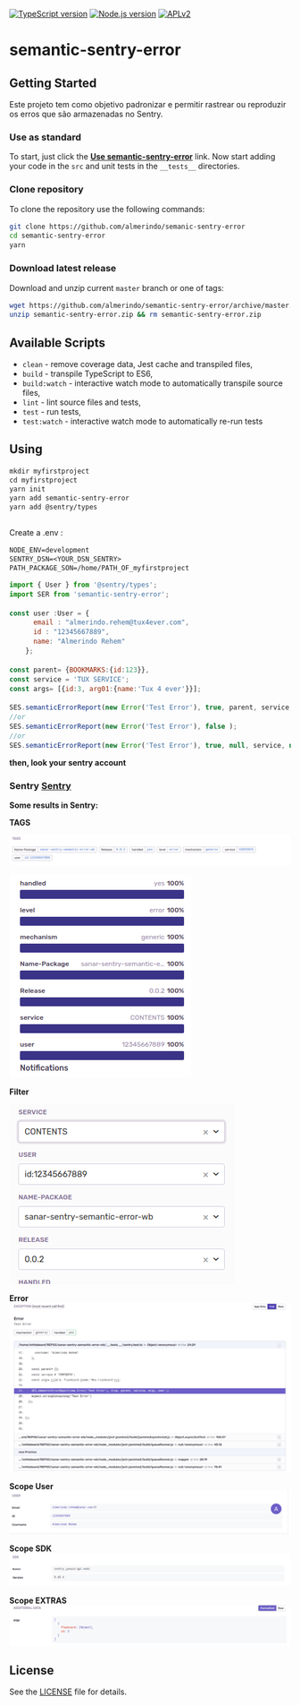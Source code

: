 [![TypeScript version][ts-badge]][typescript-38]
[![Node.js version][nodejs-badge]][nodejs]
[![APLv2][license-badge]][LICENSE]


# semantic-sentry-error

## Getting Started

Este projeto tem como objetivo padronizar e permitir rastrear ou reproduzir os erros que são armazenadas no Sentry.

### Use as standard 

To start, just click the **[Use semantic-sentry-error][repo-template-action]** link. Now start adding your code in the `src` and unit tests in the `__tests__` directories.

### Clone repository

To clone the repository use the following commands:

```sh
git clone https://github.com/almerindo/semanic-sentry-error
cd semantic-sentry-error
yarn
```

### Download latest release

Download and unzip current `master` branch or one of tags:

```sh
wget https://github.com/almerindo/semantic-sentry-error/archive/master.zip -O semantic-sentry-error.zip
unzip semantic-sentry-error.zip && rm semantic-sentry-error.zip
```

## Available Scripts

+ `clean` - remove coverage data, Jest cache and transpiled files,
+ `build` - transpile TypeScript to ES6,
+ `build:watch` - interactive watch mode to automatically transpile source files,
+ `lint` - lint source files and tests,
+ `test` - run tests,
+ `test:watch` - interactive watch mode to automatically re-run tests

## Using

```
mkdir myfirstproject
cd myfirstproject
yarn init
yarn add semantic-sentry-error
yarn add @sentry/types 


```
Create a .env :

```
NODE_ENV=development
SENTRY_DSN=<YOUR_DSN_SENTRY>
PATH_PACKAGE_SON=/home/PATH_OF_myfirstproject
```


```js
import { User } from '@sentry/types';
import SER from 'semantic-sentry-error';

const user :User = {
      email : "almerindo.rehem@tux4ever.com",
      id : "12345667889",
      name: "Almerindo Rehem"
    };

const parent= {BOOKMARKS:{id:123}},
const service = 'TUX SERVICE';
const args= [{id:3, arg01:{name:'Tux 4 ever'}}];

SES.semanticErrorReport(new Error('Test Error'), true, parent, service, args, user );
//or
SES.semanticErrorReport(new Error('Test Error'), false );
//or
SES.semanticErrorReport(new Error('Test Error'), true, null, service, null, user );
```
**then, look your sentry account**


### Sentry [Sentry](http://sentry.io)
**Some results in Sentry:**

**TAGS**

![TAGS](./doc/assets/TAGS.png)


![TAGS2](./doc/assets/TAGS2.png)

**Filter**

![Filters](./doc/assets/Filter.png)

**Error**
![Erros](./doc/assets/ERROR.png)


**Scope User**
![USER](./doc/assets/scopeUser.png)

**Scope SDK**
![SDK](./doc/assets/scopeSDK.png)

**Scope EXTRAS**
![EXTRAS](./doc/assets/scopeExtra.png)


## License
 See the [LICENSE](https://github.com/almerindo/semantic-sentry-error/blob/master/LICENSE) file for details.

[ts-badge]: https://img.shields.io/badge/TypeScript-3.8-blue.svg
[nodejs-badge]: https://img.shields.io/badge/Node.js->=%2012.16-blue.svg
[nodejs]: https://nodejs.org/dist/latest-v12.x/docs/api/
[typescript]: https://www.typescriptlang.org/
[typescript-38]: https://www.typescriptlang.org/docs/handbook/release-notes/typescript-3-8.html
[license-badge]: https://img.shields.io/badge/license-APLv2-blue.svg
[license]: https://github.com/jsynowiec/node-typescript-boilerplate/blob/master/LICENSE


[gha-badge]: https://github.com/almerindo/semantic-sentry-error/workflows/release/badge.svg


[jest]: https://facebook.github.io/jest/
[eslint]: https://github.com/eslint/eslint
[wiki-js-tests]: https://github.com/...
[prettier]: https://prettier.io
[gha-actions]: https://github.com/almerindo/semantic-sentry-error/actions/

[repo-template-action]: https://github.com/almerindo/semantic-sentry-error/
